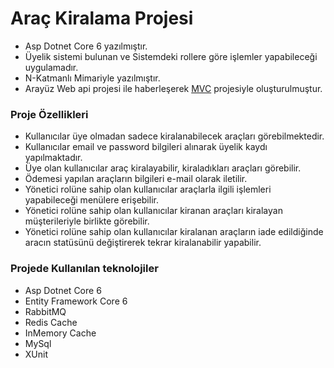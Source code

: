 # Araç Kiralama Projesi

* Asp Dotnet Core 6 yazılmıştır.
* Üyelik sistemi bulunan ve Sistemdeki rollere göre işlemler yapabileceği uygulamadır.
* N-Katmanlı Mimariyle yazılmıştır.
* Arayüz Web api projesi ile haberleşerek [MVC](https://github.com/cgesgin/RentACarApp/tree/main/RentACar.WebWithApi) projesiyle oluşturulmuştur.

### Proje Özellikleri

* Kullanıcılar üye olmadan sadece kiralanabilecek araçları görebilmektedir.
* Kullanıcılar email ve password bilgileri alınarak üyelik kaydı yapılmaktadır.
* Üye olan kullanıcılar araç kiralayabilir, kiraladıkları araçları görebilir.
* Ödemesi yapılan araçların bilgileri e-mail olarak iletilir.
* Yönetici rolüne sahip olan kullanıcılar araçlarla ilgili işlemleri yapabileceği menülere erişebilir.
* Yönetici rolüne sahip olan kullanıcılar kiranan araçları kiralayan müşterileriyle birlikte görebilir.
* Yönetici rolüne sahip olan kullanıcılar kiralanan araçların iade edildiğinde aracın statüsünü değiştirerek tekrar kiralanabilir yapabilir.

### Projede Kullanılan teknolojiler

* Asp Dotnet Core 6
* Entity Framework Core 6
* RabbitMQ
* Redis Cache
* InMemory Cache
* MySql
* XUnit
